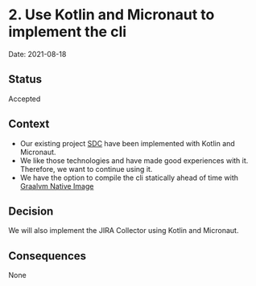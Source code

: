 # 2. Use Kotlin and Micronaut to implement the cli

Date: 2021-08-18

## Status

Accepted

## Context

- Our existing project [SDC](https://git.dhl.com/CDLib/SDC) have been implemented with Kotlin and Micronaut.
- We like those technologies and have made good experiences with it. Therefore, we want to continue using it.
- We have the option to compile the cli statically ahead of time with [Graalvm Native Image](https://www.graalvm.org/docs/getting-started/#native-images)  

## Decision

We will also implement the JIRA Collector using Kotlin and Micronaut.

## Consequences

None
